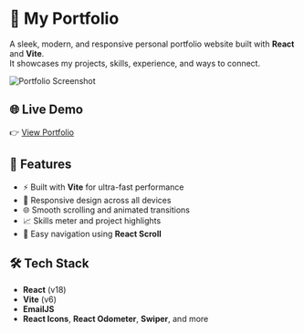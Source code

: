 # 💼 My Portfolio

A sleek, modern, and responsive personal portfolio website built with **React** and **Vite**.  
It showcases my projects, skills, experience, and ways to connect.

![Portfolio Screenshot](./screenshot.png) <!-- Optional: Add a screenshot image in your repo -->

## 🌐 Live Demo

👉 [View Portfolio]([https://your-deployment-link.vercel.app](https://supungamage-portfolio.vercel.app/))  


## 🚀 Features

- ⚡ Built with **Vite** for ultra-fast performance
- 🎨 Responsive design across all devices
- 🌐 Smooth scrolling and animated transitions
- 📈 Skills meter and project highlights
- 🧭 Easy navigation using **React Scroll**


## 🛠️ Tech Stack

- **React** (v18)
- **Vite** (v6)
- **EmailJS**
- **React Icons**, **React Odometer**, **Swiper**, and more

